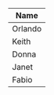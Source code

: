 |Name|
|---|
|Orlando                                           |
|Keith                                             |
|Donna                                             |
|Janet                                             |
|Fabio                                             |
